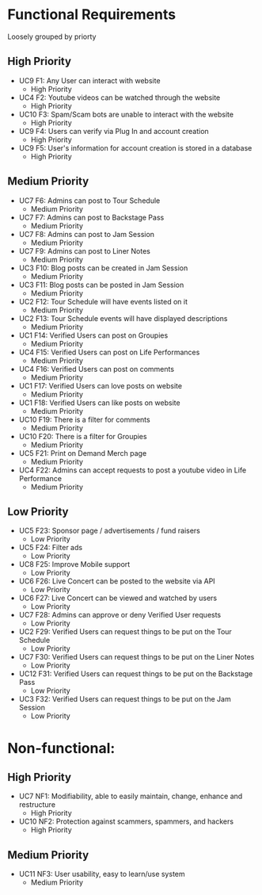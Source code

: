 # Functional Requirements
Loosely grouped by priorty 
## High Priority
- UC9 F1: Any User can interact with website 
    - High Priority
- UC4 F2: Youtube videos can be watched through the website 
    - High Priority
- UC10 F3: Spam/Scam bots are unable to interact with the website 
    - High Priority
- UC9 F4: Users can verify via Plug In and account creation 
    - High Priority
- UC9 F5: User's information for account creation is stored in a database 
    - High Priority
## Medium Priority
- UC7 F6: Admins can post to Tour Schedule 
    - Medium Priority
- UC7 F7: Admins can post to Backstage Pass 
    - Medium Priority
- UC7 F8: Admins can post to Jam Session 
    - Medium Priority
- UC7 F9: Admins can post to Liner Notes 
    - Medium Priority
- UC3 F10: Blog posts can be created in Jam Session
    - Medium Priority
- UC3 F11: Blog posts can be posted in Jam Session
    - Medium Priority
- UC2 F12: Tour Schedule will have events listed on it 
    - Medium Priority
- UC2 F13: Tour Schedule events will have displayed descriptions
    - Medium Priority
- UC1 F14: Verified Users can post on Groupies 
    - Medium Priority
- UC4 F15: Verified Users can post on Life Performances
    - Medium Priority
- UC4 F16: Verified Users can post on comments 
    - Medium Priority
- UC1 F17: Verified Users can love posts on website 
    - Medium Priority
- UC1 F18: Verified Users can like posts on website 
    - Medium Priority
- UC10 F19: There is a filter for comments  
    - Medium Priority
- UC10 F20: There is a filter for Groupies  
    - Medium Priority
- UC5 F21: Print on Demand Merch page 
    - Medium Priority
- UC4 F22: Admins can accept requests to post a youtube video in Life Performance
    - Medium Priority     
## Low Priority
- UC5 F23: Sponsor page / advertisements / fund raisers 
    - Low Priority
- UC5 F24: Filter ads 
    - Low Priority
- UC8 F25: Improve Mobile support 
    - Low Priority
- UC6 F26: Live Concert can be posted to the website via API
    - Low Priority
- UC6 F27: Live Concert can be viewed and watched by users
    - Low Priority
- UC7 F28: Admins can approve or deny Verified User requests 
    - Low Priority
- UC2 F29: Verified Users can request things to be put on the Tour Schedule
    - Low Priority
- UC7 F30: Verified Users can request things to be put on the Liner Notes 
    - Low Priority
- UC12 F31: Verified Users can request things to be put on the Backstage Pass 
    - Low Priority
- UC3 F32: Verified Users can request things to be put on the Jam Session 
    - Low Priority

# Non-functional:
## High Priority
- UC7 NF1: Modifiability, able to easily maintain, change, enhance and restructure 
    - High Priority
- UC10 NF2: Protection against scammers, spammers, and hackers 
    - High Priority
## Medium Priority
- UC11 NF3: User usability, easy to learn/use system 
    - Medium Priority

